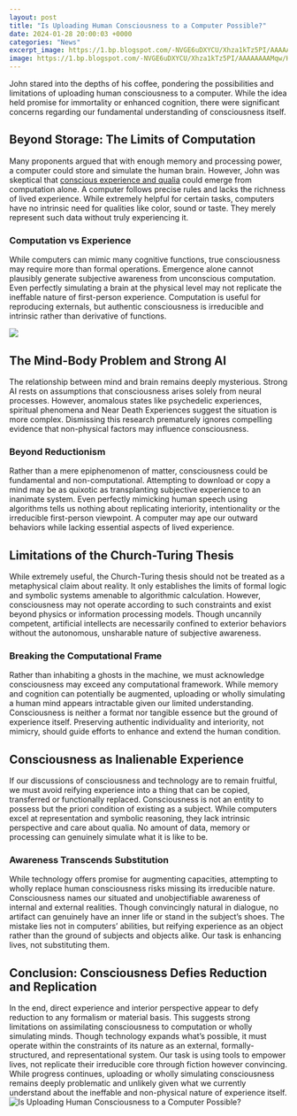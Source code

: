 ```yaml
---
layout: post
title: "Is Uploading Human Consciousness to a Computer Possible?"
date: 2024-01-28 20:00:03 +0000
categories: "News"
excerpt_image: https://1.bp.blogspot.com/-NVGE6uDXYCU/Xhza1kTz5PI/AAAAAAAAMqw/HyFDZrLA22oYu-uEwY6SALPYLzeg2WyewCLcBGAsYHQ/w1200-h630-p-k-no-nu/mind%2Buploading.jpg
image: https://1.bp.blogspot.com/-NVGE6uDXYCU/Xhza1kTz5PI/AAAAAAAAMqw/HyFDZrLA22oYu-uEwY6SALPYLzeg2WyewCLcBGAsYHQ/w1200-h630-p-k-no-nu/mind%2Buploading.jpg
---
```


John stared into the depths of his coffee, pondering the possibilities and limitations of uploading human consciousness to a computer. While the idea held promise for immortality or enhanced cognition, there were significant concerns regarding our fundamental understanding of consciousness itself.  
## Beyond Storage: The Limits of Computation
Many proponents argued that with enough memory and processing power, a computer could store and simulate the human brain. However, John was skeptical that [conscious experience and qualia](https://fistore.mysenprints.com/collection/acheson) could emerge from computation alone. A computer follows precise rules and lacks the richness of lived experience. While extremely helpful for certain tasks, computers have no intrinsic need for qualities like color, sound or taste. They merely represent such data without truly experiencing it. 
### Computation vs Experience
While computers can mimic many cognitive functions, true consciousness may require more than formal operations. Emergence alone cannot plausibly generate subjective awareness from unconscious computation. Even perfectly simulating a brain at the physical level may not replicate the ineffable nature of first-person experience. Computation is useful for reproducing externals, but authentic consciousness is irreducible and intrinsic rather than derivative of functions.

![](https://blog.richardvanhooijdonk.com/wp-content/uploads/sites/4/2019/05/Nectome-mind-upload-1024x683gjz.jpg)
## The Mind-Body Problem and Strong AI
The relationship between mind and brain remains deeply mysterious. Strong AI rests on assumptions that consciousness arises solely from neural processes. However, anomalous states like psychedelic experiences, spiritual phenomena and Near Death Experiences suggest the situation is more complex. Dismissing this research prematurely ignores compelling evidence that non-physical factors may influence consciousness. 
### Beyond Reductionism 
Rather than a mere epiphenomenon of matter, consciousness could be fundamental and non-computational. Attempting to download or copy a mind may be as quixotic as transplanting subjective experience to an inanimate system. Even perfectly mimicking human speech using algorithms tells us nothing about replicating interiority, intentionality or the irreducible first-person viewpoint. A computer may ape our outward behaviors while lacking essential aspects of lived experience.
## Limitations of the Church-Turing Thesis 
While extremely useful, the Church-Turing thesis should not be treated as a metaphysical claim about reality. It only establishes the limits of formal logic and symbolic systems amenable to algorithmic calculation. However, consciousness may not operate according to such constraints and exist beyond physics or information processing models. Though uncannily competent, artificial intellects are necessarily confined to exterior behaviors without the autonomous, unsharable nature of subjective awareness.
### **Breaking the Computational Frame**  
Rather than inhabiting a ghosts in the machine, we must acknowledge consciousness may exceed any computational framework. While memory and cognition can potentially be augmented, uploading or wholly simulating a human mind appears intractable given our limited understanding. Consciousness is neither a format nor tangible essence but the ground of experience itself. Preserving authentic individuality and interiority, not mimicry, should guide efforts to enhance and extend the human condition.
## Consciousness as Inalienable Experience
If our discussions of consciousness and technology are to remain fruitful, we must avoid reifying experience into a thing that can be copied, transferred or functionally replaced. Consciousness is not an entity to possess but the priori condition of existing as a subject. While computers excel at representation and symbolic reasoning, they lack intrinsic perspective and care about qualia. No amount of data, memory or processing can genuinely simulate what it is like to be.
### Awareness Transcends Substitution       
While technology offers promise for augmenting capacities, attempting to wholly replace human consciousness risks missing its irreducible nature. Consciousness names our situated and unobjectifiable awareness of internal and external realities. Though convincingly natural in dialogue, no artifact can genuinely have an inner life or stand in the subject’s shoes. The mistake lies not in computers’ abilities, but reifying experience as an object rather than the ground of subjects and objects alike. Our task is enhancing lives, not substituting them.
## Conclusion: Consciousness Defies Reduction and Replication   
In the end, direct experience and interior perspective appear to defy reduction to any formalism or material basis. This suggests strong limitations on assimilating consciousness to computation or wholly simulating minds. Though technology expands what’s possible, it must operate within the constraints of its nature as an external, formally-structured, and representational system. Our task is using tools to empower lives, not replicate their irreducible core through fiction however convincing. While progress continues, uploading or wholly simulating consciousness remains deeply problematic and unlikely given what we currently understand about the ineffable and non-physical nature of experience itself.
![Is Uploading Human Consciousness to a Computer Possible?](https://1.bp.blogspot.com/-NVGE6uDXYCU/Xhza1kTz5PI/AAAAAAAAMqw/HyFDZrLA22oYu-uEwY6SALPYLzeg2WyewCLcBGAsYHQ/w1200-h630-p-k-no-nu/mind%2Buploading.jpg)